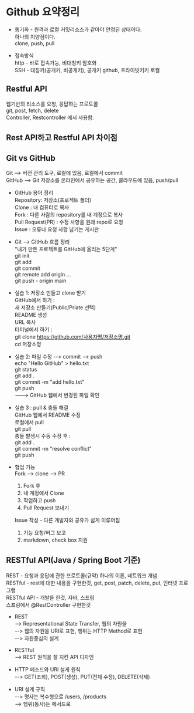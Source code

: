 # Github 요약정리
    
* 동기화 - 원격과 로컬 커밋리소스가 같아야 안정된 상태이다.    
  하나의 지양점이다.    
  clone, push, pull    
    
* 접속방식    
  http - 바로 접속가능, 비대칭키 암호화    
  SSH - 대칭키(공개키, 비공개키), 공개키 github, 프라이빗키키 로컬    
    
## Restful API    
웹기반의 리소스를 요청, 응답하는 프로토콜    
git, post, fetch, delete    
Controller, Restcontroller 에서 사용함.    
    
## Rest API하고 Restful API 차이점    
    
## Git  vs GitHub    
Git --> 버전 관리 도구, 로컬에 있음, 로컬에서 commit    
GitHub --> Git 저장소를 온라인에서 공유하는 공간, 클라우드에 있음, push/pull    
    
* GitHub 용어 정리    
  Repository: 저장소(프로젝트 폴더)    
  Clone : 내 컴퓨터로 복사    
  Fork : 다른 사람의 repository를 내 계정으로 복사    
  Pull Request(PR) : 수정 사항을 원래 repo로 요청    
  Issue : 오류나 요청 사항 남기는 게시판    
    
* Git --> GitHub 흐름 정리    
  "내가 만든 프로젝트를 GitHub에 올리는 5단계"    
  git init    
  git add    
  git commit    
  git remote add origin ...    
  git push - origin main    
    
* 실습 1: 저장소 만들고 clone 받기    
  GitHub에서 하기 :     
    새 저장소 만들기(Public/Priate 선택)    
    README 생성    
    URL 복사    
  터미널에서 하기 :     
    git clone https://github.com/사용자명/저장소명.git    
    cd 저장소명    
    
* 실습 2: 파일 수정 --> commit --> push    
  echo "Hello GitHub" > hello.txt    
  git status    
  git add .    
  git commit -m "add hello.txt"    
  git push     
  ---> GitHub 웹에서 변경된 파일 확인    
* 실습 3 : pull & 충돌 해결    
  GitHub 웹에서 README 수정    
  로컬에서 pull    
      git pull    
  충돌 발생시 수동 수정 후 :     
      git add .    
      git commit -m "resolve conflict"    
      git push    
* 협업 기능    
  Fork --> clone --> PR    
     1. Fork 후    
     2. 내 계정에서 Clone    
     3. 작업하고 push    
     4. Pull Request 보내기    
    
  Issue 작성 - 다른 개발자와 공유가 쉽게 이루어짐    
     1. 기능 요청/버그 보고    
     2. markdown, check box 지원    
    
## RESTful API(Java / Spring Boot 기준)       
REST - 요청과 응답에 관한 프로토콜(규약) 하나의 이론, 네트워크 개념    
RESTful - rest에 대한 내용을 구현한것, get, post, patch, delete, put, 인터넷 프로그램    
RESTful API - 개발을 한것, 자바, 스프링    
스프링에서 @RestController 구현한것    
    
* REST    
--> Representational State Transfer, 웹의 자원을     
--> 웹의 자원을 URI로 표현, 행위는 HTTP Method로 표현    
--> 자원중심의 설계    
    
* RESTful    
--> REST 원칙을 잘 지킨 API 디자인    
    
* HTTP 메소드와 URI 설게 원칙    
--> GET(조회), POST(생성), PUT(전체 수정), DELETE(삭제)    
    
* URI 설계 규칙    
--> 명사는 복수형으로 /users, /products    
--> 행위(동사)는 메서드로     
    
